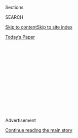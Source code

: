 <div id="app">

<div>

<div>

<div>

<div class="NYTAppHideMasthead css-1q2w90k e1suatyy0">

<div class="section css-ui9rw0 e1suatyy2">

<div class="css-eph4ug er09x8g0">

<div class="css-6n7j50">

</div>

<span class="css-1dv1kvn">Sections</span>

<div class="css-10488qs">

<span class="css-1dv1kvn">SEARCH</span>

</div>

[Skip to content](#site-content)[Skip to site
index](#site-index)

</div>

<div class="css-10698na e1huz5gh0">

</div>

</div>

<div id="masthead-bar-one" class="section hasLinks css-15hmgas e1csuq9d3">

<div class="css-uqyvli e1csuq9d0">

</div>

<div class="css-1uqjmks e1csuq9d1">

</div>

<div class="css-9e9ivx">

[](https://myaccount.nytimes3xbfgragh.onion/auth/login?response_type=cookie&client_id=vi)

</div>

<div class="css-1bvtpon e1csuq9d2">

[Today’s
Paper](https://www.nytimes3xbfgragh.onion/section/todayspaper)

</div>

</div>

</div>

</div>

<div data-aria-hidden="false">

<div id="site-content" data-role="main">

<div>

<div class="css-1aor85t" style="opacity:0.000000001;z-index:-1;visibility:hidden">

<div class="css-1hqnpie">

<div class="css-epjblv">

<span class="css-100wwgy">A Home Inscribed With the History of Venice
Beach</span>

</div>

<div class="css-k008qs">

<div class="css-o5pzib">

<span class="css-18z7m18"></span>

<div>

</div>

</div>

<span class="css-1n6z4y">https://nyti.ms/2BSpdcC</span>

<div class="css-1705lsu">

<div class="css-4xjgmj">

<div class="css-4skfbu" data-role="toolbar" data-aria-label="Social Media Share buttons, Save button, and Comments Panel with current comment count" data-testid="share-tools">

  - 
  - 
  - 
  - 
    
    <div class="css-6n7j50">
    
    </div>

  - 

</div>

</div>

</div>

</div>

</div>

</div>

<div class="css-13pd83m">

</div>

<div id="top-wrapper" class="css-1sy8kpn">

<div id="top-slug" class="css-l9onyx">

Advertisement

</div>

[Continue reading the main
story](#after-top)

<div class="ad top-wrapper" style="text-align:center;height:100%;display:block;min-height:250px">

<div id="top" class="place-ad" data-position="top" data-size-key="top">

</div>

</div>

<div id="after-top">

</div>

</div>

<div>

<div id="sponsor-wrapper" class="css-1hyfx7x">

<div id="sponsor-slug" class="css-19vbshk">

Supported by

</div>

[Continue reading the main
story](#after-sponsor)

<div id="sponsor" class="ad sponsor-wrapper" style="text-align:center;height:100%;display:block">

</div>

<div id="after-sponsor">

</div>

</div>

<div class="css-186x18t">

</div>

<div class="css-1vkm6nb ehdk2mb0">

# A Home Inscribed With the History of Venice Beach

</div>

Within a storied Los Angeles studio complex, Karina Deyko and David de
Rothschild have built an eclectic, freewheeling space in which to live
and work.

<div class="css-79elbk" data-testid="photoviewer-wrapper">

<div class="css-z3e15g" data-testid="photoviewer-wrapper-hidden">

</div>

<div class="css-1a48zt4 ehw59r15" data-testid="photoviewer-children">

![<span class="css-1l9o2ey e13ogyst0" data-aria-hidden="true">A low
L-shaped sofa the couple made from reclaimed planks of pine occupies a
corner of the main living area, near a ’50s-era candy machine filled
with snacks and
teas.</span><span class="css-1nlbvxy e1z0qqy90" itemprop="copyrightHolder"><span class="css-1ly73wi e1tej78p0">Credit...</span><span><span>Kate
Martin</span></span></span>](https://static01.graylady3jvrrxbe.onion/images/2020/08/03/t-magazine/design/3tmag-rothschild-slide-2WRX/3tmag-rothschild-slide-2WRX-articleLarge.jpg?quality=75&auto=webp&disable=upscale)

</div>

</div>

<div class="css-18e8msd">

<div class="css-vp77d3 epjyd6m0">

<div class="css-1baulvz">

By [<span class="css-1baulvz last-byline" itemprop="name">Alice
Newell-Hanson</span>](https://www.nytimes3xbfgragh.onion/by/alice-newell-hanson)

</div>

</div>

  - Aug. 3,
    2020

  - 
    
    <div class="css-4xjgmj">
    
    <div class="css-d8bdto" data-role="toolbar" data-aria-label="Social Media Share buttons, Save button, and Comments Panel with current comment count" data-testid="share-tools">
    
      - 
      - 
      - 
      - 
        
        <div class="css-6n7j50">
        
        </div>
    
      - 
    
    </div>
    
    </div>

</div>

</div>

<div class="section meteredContent css-1r7ky0e" name="articleBody" itemprop="articleBody">

<div class="css-1fanzo5 StoryBodyCompanionColumn">

<div class="css-53u6y8">

While the British environmentalist [David de
Rothschild](https://tmagazine.blogs.nytimes3xbfgragh.onion/2010/03/24/profile-in-style-david-de-rothschild/)
was at sea in the spring of 2010, crossing the Pacific Ocean on the
[Plastiki](https://theplastiki.com/) — a 60-foot catamaran built
primarily from recycled bottles — to raise awareness about the climate
crisis, the actress Karina Deyko, his wife, made her own voyage of
discovery. She had recently met, through a mutual friend in Los Angeles,
the actress Kelly Reilly and the photographer Guy Webster, who helped
establish the tenets of rock ’n’ roll portraiture in the 1960s with his
images of Jim Morrison and the Rolling Stones. Reilly had been renting a
small apartment within Webster’s sprawling studio complex in Venice
Beach but would soon be traveling to London to make a film. Webster
wondered if Deyko wanted to come see the space and possibly sublet it.
At the time, she was living in Echo Park, on the east side of the city,
and “I knew that when David was done with the Plastiki he’d want to be
by the beach,” Deyko says. So she took Webster up on his offer.

</div>

</div>

<div>

</div>

<div class="css-79elbk" data-testid="photoviewer-wrapper">

<div class="css-z3e15g" data-testid="photoviewer-wrapper-hidden">

</div>

<div class="css-1a48zt4 ehw59r15" data-testid="photoviewer-children">

![<span class="css-1l9o2ey e13ogyst0" data-aria-hidden="true">Deyko and
de Rothschild sit in a pair of ’60s-era leather and chrome Carlo De
Carli chairs in front of a 1930s military map found at a salvage yard in
Berkeley,
Calif.</span><span class="css-1nlbvxy e1z0qqy90" itemprop="copyrightHolder"><span class="css-1ly73wi e1tej78p0">Credit...</span><span>Kate
Martin</span></span>](https://static01.graylady3jvrrxbe.onion/images/2020/08/03/t-magazine/design/3tmag-rothschild-slide-5A2Z/3tmag-rothschild-slide-5A2Z-articleLarge.jpg?quality=75&auto=webp&disable=upscale)

</div>

</div>

<div class="css-1fanzo5 StoryBodyCompanionColumn">

<div class="css-53u6y8">

Webster’s building, a 3,000-square-foot compound set within an
early-20th-century industrial depot just four blocks from the ocean, and
divided into a handful of distinct studio spaces, had served as a shed
for storing boats in the 1910s. Although Deyko didn’t learn this history
until later, she immediately sensed it would be a good place for the
couple, who travel widely and often, to drop anchor for a while. She was
drawn, foremost, to the sense of creativity that seemed to emanate from
the gently weathered structure itself, with its worn concrete floors and
high wood-beam ceilings, and from the intriguing people who drifted in
and out of the space. As Venice evolved from a resort town in the 1910s
to a short-lived hub for oil production in the 1930s to a waning
industrial and entertainment district over the following decades, when
its vacant warehouses were repurposed by artists and designers — [Ray
and Charles
Eames](https://www.nytimes3xbfgragh.onion/2020/05/15/arts/ray-charles-eames-artists.html)
established their practice on Abbot Kinney Boulevard in 1943, and the
architects Thom Mayne and Frank Gehry lived and made work in the
neighborhood in the ’70s and ’80s — so too did the building transform,
from a storehouse to a mechanic’s shop to a crash pad for Webster’s
circle of artist and musician friends. And the building’s past lives are
still preserved in its architecture: Low-slung and partially wrapped in
sheets of faded sky-blue corrugated iron, from the street it could
easily be mistaken for a garage (there is even a peeling Texaco logo
painted on the facade). “Energetically,” says Deyko, “I felt it. It was
just an amazing space.” She sublet the studio, Reilly never returned to
live in Los Angeles (she met her future husband during that film shoot
in England) and Deyko and de Rothschild have now lived part-time in the
building for 10 years.

</div>

</div>

<div class="css-a7yk8a e73j0it0">

<div class="css-1xdhyk6 erfvjey0">

<span class="css-1ly73wi e1tej78p0">Image</span>

<div class="css-zjzyr8">

<div data-testid="lazyimage-container" style="height:580px">

</div>

</div>

</div>

<span class="css-1l9o2ey e13ogyst0" data-aria-hidden="true">Working with
one of the builders of the Plastiki, de Rothschild’s catamaran made from
recycled materials, Deyko constructed a lofted glass meeting room with a
steel staircase in the home’s office
area.</span><span class="css-1nlbvxy e1z0qqy90" itemprop="copyrightHolder"><span class="css-1ly73wi e1tej78p0">Credit...</span><span>Kate
Martin</span></span>

<div class="css-1xdhyk6 erfvjey0">

<span class="css-1ly73wi e1tej78p0">Image</span>

<div class="css-zjzyr8">

<div data-testid="lazyimage-container" style="height:580px">

</div>

</div>

</div>

<span class="css-1l9o2ey e13ogyst0" data-aria-hidden="true">Propped
against a wall in the meeting room is a six-foot-tall neon plastic
cutout of a cat that de Rothschild acquired as a gift for Deyko from the
fashion brand Stella McCartney, which had used it in a window
display.</span><span class="css-1nlbvxy e1z0qqy90" itemprop="copyrightHolder"><span class="css-1ly73wi e1tej78p0">Credit...</span><span>Kate
Martin</span></span>

</div>

<div class="css-a7yk8a e73j0it0">

<div class="css-1xdhyk6 erfvjey0">

<span class="css-1ly73wi e1tej78p0">Image</span>

<div class="css-zjzyr8">

<div data-testid="lazyimage-container" style="height:580px">

</div>

</div>

</div>

<span class="css-1l9o2ey e13ogyst0" data-aria-hidden="true">Deyko built
several of the home’s kitchen cabinets from parts of a reclaimed barn
door, sourced from E\&K Vintage Wood in Los
Angeles.</span><span class="css-1nlbvxy e1z0qqy90" itemprop="copyrightHolder"><span class="css-1ly73wi e1tej78p0">Credit...</span><span>Kate
Martin</span></span>

<div class="css-1xdhyk6 erfvjey0">

<span class="css-1ly73wi e1tej78p0">Image</span>

<div class="css-zjzyr8">

<div data-testid="lazyimage-container" style="height:580px">

</div>

</div>

</div>

<span class="css-1l9o2ey e13ogyst0" data-aria-hidden="true">Deyko, by
the southern entrance to the studio complex. The building’s facade looks
much the same as it did when the space was used as a repair
shop.</span><span class="css-1nlbvxy e1z0qqy90" itemprop="copyrightHolder"><span class="css-1ly73wi e1tej78p0">Credit...</span><span>Kate
Martin</span></span>

</div>

<div class="css-1fanzo5 StoryBodyCompanionColumn">

<div class="css-53u6y8">

During that decade, the couple purchased the studio and also acquired
two of the neighboring units within the complex when friends moved out.
Today, they inhabit a warren of interconnected spaces that hug a central
paved courtyard and together comprise not only living quarters but also
an office for [the Lost Explorer](https://thelostexplorer.com/), the
environmentally conscious clothing and travel company that de Rothschild
founded in 2015. When they moved in, it was the first home the pair had
shared together and “we’ve made our own history here,” says Deyko. The
interiors, which are featured in the designer, store owner and T
contributor Alex Eagle’s new book “[More Than Just a
House](https://www.rizzoliusa.com/book/9780847867714)” (out in October
from Rizzoli), have evolved with the couple, developing not according to
any conscious plan but as a scrapbook might, being added to as the pair
**** acquire souvenirs from their travels and source and hand-build
furniture to suit their changing needs. They favor objects that, in
keeping with their home, bear the marks of unusual histories. On the
white wall above the simple poured-concrete counter of the kitchen off
the main living area, Deyko has pinned baglike woven jute fishing nets
she bought on a trip to Japan. And nearly every accent or piece of
furniture that they didn’t make themselves — “Karina is the kind of
person who will discover some amazing vintage Japanese indigo fabric and
turn it into bean bags,” says Eagle — the couple found at a flea market
or secondhand store, and chose for its faded upholstery, chipping paint
or time-warped wood. The idea behind Eagle’s book, which offers a look
into some of her friends’ living spaces, is “to document homes through
their objects, the things that people collect and that make them tick,”
says Eagle. But while many of its subjects acquire art and design pieces
— whether midcentury Italian lamps or Nike sneakers — with the
doggedness of a true obsessive, Deyko and de Rothschild’s accumulation
of stuff appears more Zenlike, as if their desire is not to own their
possessions but simply to appreciate them, add to their stories and then
pass them on.

</div>

</div>

<div class="css-a7yk8a e73j0it0">

<div class="css-1xdhyk6 erfvjey0">

<span class="css-1ly73wi e1tej78p0">Image</span>

<div class="css-zjzyr8">

<div data-testid="lazyimage-container" style="height:580px">

</div>

</div>

</div>

<span class="css-1l9o2ey e13ogyst0" data-aria-hidden="true">In the
dining area, a handblown glass Neverending Glory La Scala pendant light
by the Prague-based designers Jan Plecháč and Henry Wielgus hangs above
a vintage wooden table discovered at the Los Angeles antiques showroom
Galerie
Half.</span><span class="css-1nlbvxy e1z0qqy90" itemprop="copyrightHolder"><span class="css-1ly73wi e1tej78p0">Credit...</span><span>Kate
Martin</span></span>

<div class="css-1xdhyk6 erfvjey0">

<span class="css-1ly73wi e1tej78p0">Image</span>

<div class="css-zjzyr8">

<div data-testid="lazyimage-container" style="height:580px">

</div>

</div>

</div>

<span class="css-1l9o2ey e13ogyst0" data-aria-hidden="true">A photograph
by the New York-based artist Oliver Clegg, a friend of the couple’s,
occupies the wall above their record
collection.</span><span class="css-1nlbvxy e1z0qqy90" itemprop="copyrightHolder"><span class="css-1ly73wi e1tej78p0">Credit...</span><span>Kate
Martin</span></span>

</div>

<div class="css-a7yk8a e73j0it0">

<div class="css-1xdhyk6 erfvjey0">

<span class="css-1ly73wi e1tej78p0">Image</span>

<div class="css-zjzyr8">

<div data-testid="lazyimage-container" style="height:580px">

</div>

</div>

</div>

<span class="css-1l9o2ey e13ogyst0" data-aria-hidden="true">Deyko and de
Rothschild have hosted dinner parties at this custom-made reclaimed-wood
table, framed by bougainvillea in an alley off the main
courtyard.</span><span class="css-1nlbvxy e1z0qqy90" itemprop="copyrightHolder"><span class="css-1ly73wi e1tej78p0">Credit...</span><span>Kate
Martin</span></span>

<div class="css-1xdhyk6 erfvjey0">

<span class="css-1ly73wi e1tej78p0">Image</span>

<div class="css-zjzyr8">

<div data-testid="lazyimage-container" style="height:580px">

</div>

</div>

</div>

<span class="css-1l9o2ey e13ogyst0" data-aria-hidden="true">A wooden
stool found at the antiques store Bazar in Venice sits in front of an
original fireplace in the living
space.</span><span class="css-1nlbvxy e1z0qqy90" itemprop="copyrightHolder"><span class="css-1ly73wi e1tej78p0">Credit...</span><span>Kate
Martin</span></span>

</div>

<div class="css-1fanzo5 StoryBodyCompanionColumn">

<div class="css-53u6y8">

And they inhabit the space with a similarly laid-back spirit. Before the
pandemic hit, guests and collaborators would come and go throughout the
day and occasionally crash on a sofa. In the evenings, the couple would
host lively dinner parties and movie nights. And there is a rusted 1950s
candy machine in the kitchen by the living room that their friends know
is always filled with snacks for the taking if they’re nearby and
hungry. “You never know how your day’s going to go or who’s going to
turn up at the door,” says Deyko. While this place is their home for
now, they are aware, too, that they are merely among the stewards of the
building, one whose history will extend beyond them. Though Webster left
Venice in 2014, after suffering a stroke, “the energy here was always
driven by Guy,” says de Rothschild, “It was his photography studio. It
was his place to be creative, and I think it emanated out of that.” They
have thought recently, as they enter their 10th year here, about whether
it might be time “for someone else to come in and put their imprint on
it,” Deyko says. “But I think it will happen organically,” she adds, as
if the couple might simply drift out the door one day and never come
back, allowing a new chapter to begin.

</div>

</div>

<div>

</div>

</div>

<div>

</div>

<div>

</div>

<div>

</div>

<div>

<div id="bottom-wrapper" class="css-1ede5it">

<div id="bottom-slug" class="css-l9onyx">

Advertisement

</div>

[Continue reading the main
story](#after-bottom)

<div id="bottom" class="ad bottom-wrapper" style="text-align:center;height:100%;display:block;min-height:90px">

</div>

<div id="after-bottom">

</div>

</div>

</div>

</div>

</div>

## Site Index

<div>

</div>

## Site Information Navigation

  - [© <span>2020</span> <span>The New York Times
    Company</span>](https://help.nytimes3xbfgragh.onion/hc/en-us/articles/115014792127-Copyright-notice)

<!-- end list -->

  - [NYTCo](https://www.nytco.com/)
  - [Contact
    Us](https://help.nytimes3xbfgragh.onion/hc/en-us/articles/115015385887-Contact-Us)
  - [Work with us](https://www.nytco.com/careers/)
  - [Advertise](https://nytmediakit.com/)
  - [T Brand Studio](http://www.tbrandstudio.com/)
  - [Your Ad
    Choices](https://www.nytimes3xbfgragh.onion/privacy/cookie-policy#how-do-i-manage-trackers)
  - [Privacy](https://www.nytimes3xbfgragh.onion/privacy)
  - [Terms of
    Service](https://help.nytimes3xbfgragh.onion/hc/en-us/articles/115014893428-Terms-of-service)
  - [Terms of
    Sale](https://help.nytimes3xbfgragh.onion/hc/en-us/articles/115014893968-Terms-of-sale)
  - [Site
    Map](https://spiderbites.nytimes3xbfgragh.onion)
  - [Help](https://help.nytimes3xbfgragh.onion/hc/en-us)
  - [Subscriptions](https://www.nytimes3xbfgragh.onion/subscription?campaignId=37WXW)

</div>

</div>

</div>

</div>
